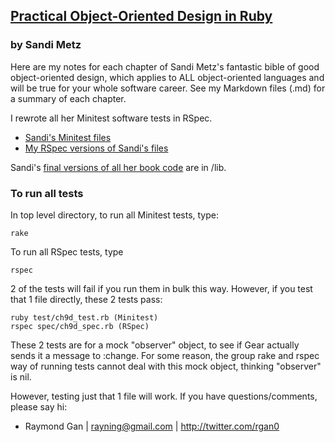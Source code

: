 ## [Practical Object-Oriented Design in Ruby](http://www.poodr.com/)
### by Sandi Metz

Here are my notes for each chapter of Sandi Metz's fantastic bible of good object-oriented design, which applies to ALL object-oriented languages and will be true for your whole software career. See my Markdown files (.md) for a summary of each chapter.

I rewrote all her Minitest software tests in RSpec.

  - [Sandi's Minitest files](https://github.com/rayning0/poodr/tree/master/test)
  - [My RSpec versions of Sandi's files](https://github.com/rayning0/poodr/tree/master/spec)

Sandi's [final versions of all her book code](https://github.com/rayning0/poodr/tree/master/lib) are in /lib.

### To run all tests

In top level directory, to run all Minitest tests, type:
```
rake
```
To run all RSpec tests, type
```
rspec
```
2 of the tests will fail if you run them in bulk this way. However, if you test that 1 file directly, these 2 tests pass:
```
ruby test/ch9d_test.rb (Minitest)
rspec spec/ch9d_spec.rb (RSpec)
```
These 2 tests are for a mock "observer" object, to see if Gear actually sends it a message to :change. For some reason, the group rake and rspec way of running tests cannot deal with this mock object, thinking "observer" is nil.

However, testing just that 1 file will work. If you have questions/comments, please say hi:

  - Raymond Gan | rayning@gmail.com | http://twitter.com/rgan0
